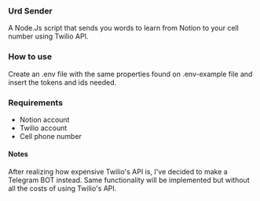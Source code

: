### Urd Sender
A Node.Js script that sends you words to learn from Notion to your cell number using Twilio API.  

### How to use
Create an .env file with the same properties found on .env-example file and insert the tokens and ids needed.

### Requirements
* Notion account
* Twilio account
* Cell phone number

#### Notes
After realizing how expensive Twilio's API is, I've decided to make a Telegram BOT instead. Same functionality will be implemented but without all the costs of using Twilio's API. 